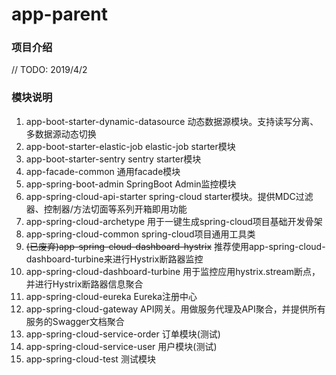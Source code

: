 # app-parent

### 项目介绍

// TODO: 2019/4/2  

### 模块说明

1. app-boot-starter-dynamic-datasource
    动态数据源模块。支持读写分离、多数据源动态切换
2. app-boot-starter-elastic-job
    elastic-job starter模块
3. app-boot-starter-sentry
    sentry starter模块
4. app-facade-common
    通用facade模块
5. app-spring-boot-admin
    SpringBoot Admin监控模块
6. app-spring-cloud-api-starter
   spring-cloud starter模块。提供MDC过滤器、控制器/方法切面等系列开箱即用功能
7. app-spring-cloud-archetype
    用于一键生成spring-cloud项目基础开发骨架
8. app-spring-cloud-common
    spring-cloud项目通用工具类
9. ~~(已废弃)app-spring-cloud-dashboard-hystrix~~
    推荐使用app-spring-cloud-dashboard-turbine来进行Hystrix断路器监控
10. app-spring-cloud-dashboard-turbine
     用于监控应用hystrix.stream断点，并进行Hystrix断路器信息聚合
11. app-spring-cloud-eureka
     Eureka注册中心
12. app-spring-cloud-gateway
     API网关。用做服务代理及API聚合，并提供所有服务的Swagger文档聚合
13. app-spring-cloud-service-order
     订单模块(测试)
14. app-spring-cloud-service-user
     用户模块(测试)
15. app-spring-cloud-test
     测试模块